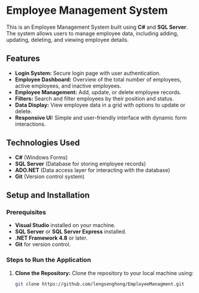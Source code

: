 # Employee Management System

This is an Employee Management System built using **C#** and **SQL Server**. The system allows users to manage employee data, including adding, updating, deleting, and viewing employee details.

## Features

- **Login System:** Secure login page with user authentication.
- **Employee Dashboard:** Overview of the total number of employees, active employees, and inactive employees.
- **Employee Management:** Add, update, or delete employee records.
- **Filters:** Search and filter employees by their position and status.
- **Data Display:** View employee data in a grid with options to update or delete.
- **Responsive UI:** Simple and user-friendly interface with dynamic form interactions.

## Technologies Used

- **C#** (Windows Forms)
- **SQL Server** (Database for storing employee records)
- **ADO.NET** (Data access layer for interacting with the database)
- **Git** (Version control system)

## Setup and Installation

### Prerequisites

- **Visual Studio** installed on your machine.
- **SQL Server** or **SQL Server Express** installed.
- **.NET Framework 4.8** or later.
- **Git** for version control.

### Steps to Run the Application

1. **Clone the Repository:**
   Clone the repository to your local machine using:
   ```bash
   git clone https://github.com/lengsenghong/EmployeeManagment.git
